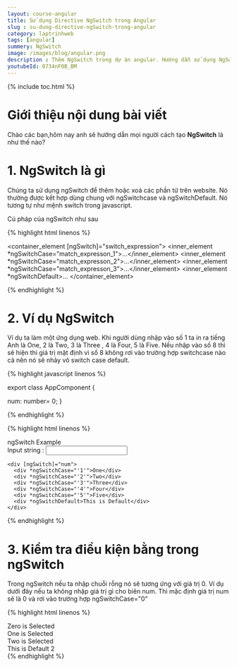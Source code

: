 ```yaml
---
layout: course-angular
title: Sử dụng Directive NgSwitch trong Angular
slug : su-dung-directive-ngSwitch-trong-angular
category: laptrinhweb
tags: [angular]
summery: NgSwitch   
image: /images/blog/angular.png
description : Thêm NgSwitch trong dự án angular. Hướng dẫn sử dụng NgSwitch vào dự án Angular. Hướng dẫn các tạo NgSwitch vào dự án.
youtubeId: 0734nF0B_BM
---
```


{% include toc.html %}

# **Giới thiệu nội dung bài viết**

Chào các bạn,hôm nay anh sẽ hướng dẫn mọi người cách tạo <b>NgSwitch</b> là như thế nào? 

# **1. NgSwitch là gì**

Chúng ta sử dụng ngSwitch để thêm hoặc xoá các phần tử trên website. Nó thường được kết hợp dùng chung với ngSwitchcase và ngSwitchDefault. Nó tương tự như mệnh switch trong javascript.

Cú pháp của ngSwitch như sau

{% highlight html  linenos %}

 
<container_element [ngSwitch]="switch_expression">
    <inner_element *ngSwitchCase="match_expresson_1">...</inner_element>
    <inner_element *ngSwitchCase="match_expresson_2">...</inner_element>
    <inner_element *ngSwitchCase="match_expresson_3">...</inner_element>
    <inner_element *ngSwitchDefault>...</element>
</container_element>


{% endhighlight %}


# **2. Ví dụ NgSwitch**

Ví dụ ta làm một ứng dụng web. Khi người dùng nhập vào số 1 ta in ra tiếng Anh là One, 2 là Two, 3 là Three , 4 là Four, 5 là Five. Nếu nhập vào số 8 thì sẽ hiện thì giá trị mặt định vì số 8 không rơi vào trường hợp switchcase nào cả nên nó sẽ nhảy vô switch case default.

{% highlight javascript  linenos %}

export class AppComponent
{

   num: number= 0;
}

{% endhighlight %}

{% highlight html  linenos %}

<div class='card'>
  <div class='card-header'>
    ngSwitch Example
  </div>
  <div class="card-body">
    Input string : <input type='text' [(ngModel)]="num" />
 
    <div [ngSwitch]="num">
      <div *ngSwitchCase="'1'">One</div>
      <div *ngSwitchCase="'2'">Two</div>
      <div *ngSwitchCase="'3'">Three</div>
      <div *ngSwitchCase="'4'">Four</div>
      <div *ngSwitchCase="'5'">Five</div>
      <div *ngSwitchDefault>This is Default</div>
    </div>
  </div>
</div>
{% endhighlight %}

# **3. Kiểm tra điều kiện bằng trong ngSwitch**

Trong ngSwitch nếu ta nhập chuỗi rỗng nó sẽ tương ứng với giá trị 0. Ví dụ dưới đây nếu ta không nhập giá trị gì cho biên num. Thì mặc định giá trị num sẽ là 0 và rơi vào trường hợp ngSwitchCase="0"

{% highlight html  linenos %}

<div [ngSwitch]="num">
      <div *ngSwitchCase="0">Zero is Selected</div>
      <div *ngSwitchCase="1">One is Selected</div>
      <div *ngSwitchCase="2">Two is Selected</div>
      <div *ngSwitchDefault>This is Default 2</div>
    </div>
{% endhighlight %}
